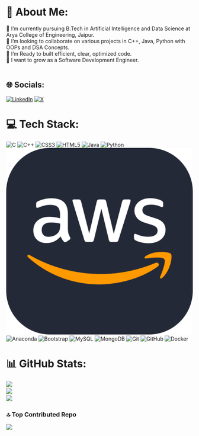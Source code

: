 # 💫 About Me:
🔭 I’m currently pursuing B.Tech in Artificial Intelligence and Data Science at Arya College of Engineering, Jaipur.<br>👯 I’m looking to collaborate on various projects in C++, Java, Python with OOPs and DSA Concepts.<br>🤝 I’m Ready to built efficient, clear, optimized code. <br>🌱 I want to grow as a Software Development Engineer.<br><br>


## 🌐 Socials:
[![LinkedIn](https://img.shields.io/badge/LinkedIn-%230077B5.svg?logo=linkedin&logoColor=white)](https://linkedin.com/in/www.linkedin.com/in/jatinsharma06) [![X](https://img.shields.io/badge/X-black.svg?logo=X&logoColor=white)](https://x.com/https://x.com/JatinSh01960978) 

# 💻 Tech Stack:
![C](https://img.shields.io/badge/c-%2300599C.svg?style=for-the-badge&logo=c&logoColor=white) ![C++](https://img.shields.io/badge/c++-%2300599C.svg?style=for-the-badge&logo=c%2B%2B&logoColor=white) ![CSS3](https://img.shields.io/badge/css3-%231572B6.svg?style=for-the-badge&logo=css3&logoColor=white) ![HTML5](https://img.shields.io/badge/html5-%23E34F26.svg?style=for-the-badge&logo=html5&logoColor=white) ![Java](https://img.shields.io/badge/java-%23ED8B00.svg?style=for-the-badge&logo=openjdk&logoColor=white) ![Python](https://img.shields.io/badge/python-3670A0?style=for-the-badge&logo=python&logoColor=ffdd54) ![AWS]( https://github.com/tandpfun/skill-icons/blob/main/icons/AWS-Dark.svg?short_path=2aed204) ![Anaconda](https://img.shields.io/badge/Anaconda-%2344A833.svg?style=for-the-badge&logo=anaconda&logoColor=white) ![Bootstrap](https://img.shields.io/badge/bootstrap-%238511FA.svg?style=for-the-badge&logo=bootstrap&logoColor=white) ![MySQL](https://img.shields.io/badge/mysql-4479A1.svg?style=for-the-badge&logo=mysql&logoColor=white) ![MongoDB](https://img.shields.io/badge/MongoDB-%234ea94b.svg?style=for-the-badge&logo=mongodb&logoColor=white) ![Git](https://img.shields.io/badge/git-%23F05033.svg?style=for-the-badge&logo=git&logoColor=white) ![GitHub](https://img.shields.io/badge/github-%23121011.svg?style=for-the-badge&logo=github&logoColor=white) ![Docker](https://img.shields.io/badge/docker-%230db7ed.svg?style=for-the-badge&logo=docker&logoColor=white)
# 📊 GitHub Stats:
![](https://github-readme-stats.vercel.app/api?username=Jatin-sharma-06&theme=slateorange&hide_border=false&include_all_commits=true&count_private=false)<br/>
![](https://nirzak-streak-stats.vercel.app/?user=Jatin-sharma-06&theme=slateorange&hide_border=false)<br/>
![](https://github-readme-stats.vercel.app/api/top-langs/?username=Jatin-sharma-06&theme=slateorange&hide_border=false&include_all_commits=true&count_private=false&layout=compact)

### 🔝 Top Contributed Repo
![](https://github-contributor-stats.vercel.app/api?username=Jatin-sharma-06&limit=5&theme=dark&combine_all_yearly_contributions=true)

